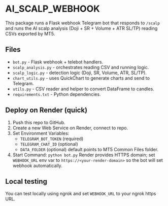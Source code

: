 
# AI_SCALP_WEBHOOK

This package runs a Flask webhook Telegram bot that responds to `/scalp` and runs the AI scalp analysis (Doji + SR + Volume + ATR SL/TP) reading CSVs exported by MT5.

## Files
- `bot.py` - Flask webhook + telebot handlers.
- `scalp_analysis.py` - orchestrates reading CSV and running logic.
- `scalp_logic.py` - detection logic (Doji, SR, Volume, ATR, SL/TP).
- `chart_utils.py` - uses QuickChart to generate charts and send to Telegram.
- `utils.py` - CSV reader and helper to convert DataFrame to candles.
- `requirements.txt` - Python dependencies.

## Deploy on Render (quick)
1. Push this repo to GitHub.
2. Create a new Web Service on Render, connect to repo.
3. Set Environment Variables:
   - `TELEGRAM_BOT_TOKEN` (required)
   - `TELEGRAM_CHAT_ID` (optional)
   - `DATA_FOLDER` (optional) default points to MT5 Common Files folder.
4. Start Command: `python bot.py`
Render provides HTTPS domain; set `WEBHOOK_URL` env var to `https://<your-render-domain>` so the bot will set webhook automatically.

## Local testing
You can test locally using ngrok and set `WEBHOOK_URL` to your ngrok https URL.
